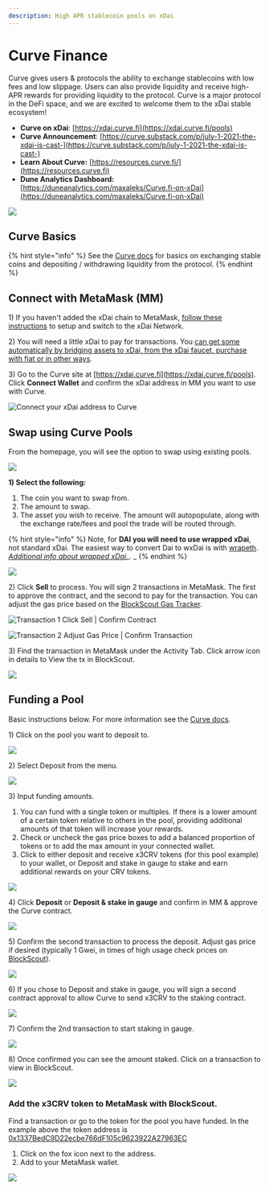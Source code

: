 ```yaml
---
description: High APR stablecoin pools on xDai
---
```


# Curve Finance

Curve gives users & protocols the ability to exchange stablecoins with low fees and low slippage. Users can also provide liquidity and receive high-APR rewards for providing liquidity to the protocol.  Curve is a major protocol in the DeFi space, and we are excited to welcome them to the xDai stable ecosystem!

* **Curve on xDai**: [https://xdai.curve.fi](https://xdai.curve.fi/pools)
* **Curve Announcement**: [https://curve.substack.com/p/july-1-2021-the-xdai-is-cast-](https://curve.substack.com/p/july-1-2021-the-xdai-is-cast-)
* **Learn About Curve:** [https://resources.curve.fi/](https://resources.curve.fi)
* **Dune Analytics Dashboard:** [https://duneanalytics.com/maxaleks/Curve.fi-on-xDai](https://duneanalytics.com/maxaleks/Curve.fi-on-xDai)

![](../../.gitbook/assets/curve-on-xdai.png)

## Curve Basics

{% hint style="info" %}
See the [Curve docs](https://resources.curve.fi) for basics on exchanging stable coins and depositing / withdrawing liquidity from the protocol.
{% endhint %}

## Connect with MetaMask (MM)

1\) If you haven't added the xDai chain to MetaMask, [follow these instructions](../../for-users/wallets/metamask/metamask-setup.md) to setup and switch to the xDai Network.

2\) You will need a little xDai to pay for transactions. You [can get some automatically by bridging assets to xDai, from the xDai faucet, purchase with fiat or in other ways](../../for-users/getting-started-with-xdai.md#2-get-a-little-xdai).

3\) Go to the Curve site at [https://xdai.curve.fi](https://xdai.curve.fi/pools). Click **Connect Wallet** and confirm the xDai address in MM you want to use with Curve.&#x20;

![Connect your xDai address to Curve](../../.gitbook/assets/curve-connect-wallet.png)

## Swap using Curve Pools

From the homepage, you will see the option to swap using existing pools.

![](../../.gitbook/assets/existing-pools-1.png)

**1) Select the following**_**:**_

1. The coin you want to swap from.
2. The amount to swap.
3. &#x20;The asset you wish to receive. The amount will autopopulate, along with the exchange rate/fees and pool the trade will be routed through.

{% hint style="info" %}
Note, for **DAI you will need to use wrapped xDai**, not standard xDai. The easiest way to convert Dai to wxDai is with [wrapeth](https://wrapeth.com).\
[_Additional info about wrapped xDai_](../../for-developers/developer-resources/wrapped-xdai.md)_. _
{% endhint %}

![](../../.gitbook/assets/swapping.png)

2\) Click **Sell** to process. You will sign 2 transactions in MetaMask. The first to approve the contract, and the second to pay for the transaction.  You can adjust the gas price based on the [BlockScout Gas Tracker](https://blockscout.com/poa/xdai).

![Transaction 1 Click Sell | Confirm Contract](../../.gitbook/assets/tx-1.png)

![Transaction 2 Adjust Gas Price | Confirm Transaction](../../.gitbook/assets/tx-2.png)

3\) Find the transaction in MetaMask under the Activity Tab. Click arrow icon in details to View the tx in BlockScout.

![](<../../.gitbook/assets/view (1).png>)

## Funding a Pool

Basic instructions below. For more information see the [Curve docs](https://resources.curve.fi).&#x20;

1\) Click on the pool you want to deposit to.&#x20;

![](../../.gitbook/assets/curve-1.png)

2\) Select Deposit from the menu.

![](../../.gitbook/assets/curve-2.png)

3\) Input funding amounts.

1. You can fund with a single token or multiples. If there is a lower amount of a certain token relative to others in the pool, providing additional amounts of that token will increase your rewards.
2. Check or uncheck the gas price boxes to add a balanced proportion of tokens or to add the max amount in your connected wallet.
3. Click to either deposit and receive x3CRV tokens (for this pool example) to your wallet, or Deposit and stake in gauge to stake and earn additional rewards on your CRV tokens.

![](../../.gitbook/assets/curve-3.png)

4\) Click **Deposit** or **Deposit & stake in gauge** and confirm in MM & approve the Curve contract.

![](../../.gitbook/assets/curve-4.png)

5\) Confirm the second transaction to process the deposit. Adjust gas price if desired (typically 1 Gwei, in times of high usage check prices on [BlockScout](https://blockscout.com/poa/xdai)).

![](../../.gitbook/assets/curve5.png)

6\) If you chose to Deposit and stake in gauge, you will sign a second contract approval to allow Curve to send x3CRV to the staking contract.

![](../../.gitbook/assets/curve-6.png)

7\) Confirm the 2nd transaction to start staking in gauge.

![](../../.gitbook/assets/curve-7.png)

8\) Once confirmed you can see the amount staked. Click on a transaction to view in BlockScout.

![](../../.gitbook/assets/curve-8.png)

### Add the x3CRV token to MetaMask with BlockScout.

Find a transaction or go to the token for the pool you have funded. In the example above the token address is [0x1337BedC9D22ecbe766dF105c9623922A27963EC](https://blockscout.com/xdai/mainnet/tokens/0x1337BedC9D22ecbe766dF105c9623922A27963EC/token-transfers)

1. Click on the fox icon next to the address.
2. Add to your MetaMask wallet.

![](../../.gitbook/assets/curve-10.png)



